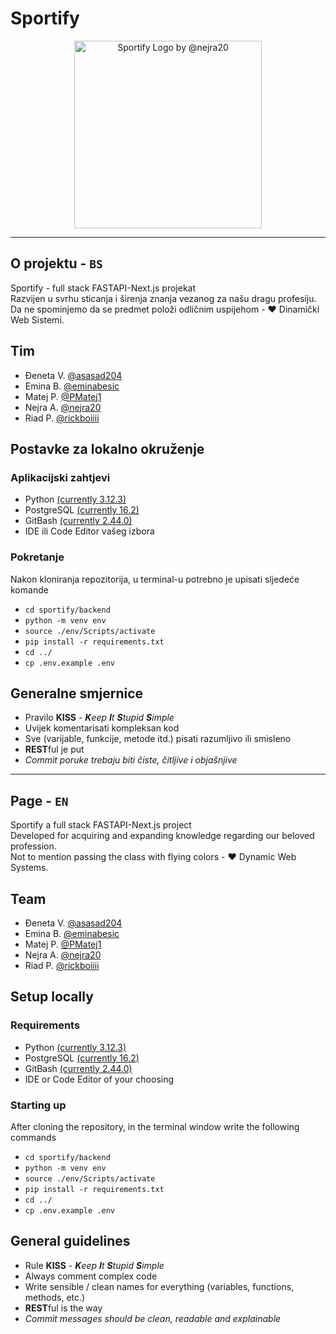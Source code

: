 # Sportify

<div align="center">
  <img src="https://github.com/rickboiiii/sportify/blob/master/files/images/sportify_logo1.png?raw=true" alt="Sportify Logo by @nejra20" height="300">
</div>

---

## O projektu - `BS`

Sportify - full stack FASTAPI-Next.js projekat \
Razvijen u svrhu sticanja i širenja znanja vezanog za našu dragu profesiju. \
Da ne spominjemo da se predmet položi odličnim uspijehom - :heart: Dinamički Web Sistemi.

## Tim

- Đeneta V. [@asasad204](https://github.com/asasad204)
- Emina B. [@eminabesic](https://github.com/eminabesic)
- Matej P. [@PMatej1](https://github.com/PMatej1)
- Nejra A. [@nejra20](https://github.com/nejra20)
- Riad P. [@rickboiiii](https://github.com/rickboiiii) 

## Postavke za lokalno okruženje
### Aplikacijski zahtjevi

- Python [(currently 3.12.3)](https://www.python.org/ftp/python/3.12.3/python-3.12.3-amd64.exe)
- PostgreSQL [(currently 16.2)](https://sbp.enterprisedb.com/getfile.jsp?fileid=1258893)
- GitBash [(currently 2.44.0)](https://github.com/git-for-windows/git/releases/download/v2.44.0.windows.1/Git-2.44.0-64-bit.exe)
- IDE ili Code Editor vašeg izbora

### Pokretanje

Nakon kloniranja repozitorija, u terminal-u potrebno je upisati sljedeće komande

- `cd sportify/backend` 
- `python -m venv env`
- `source ./env/Scripts/activate`
- `pip install -r requirements.txt`
- `cd ../`
- `cp .env.example .env`

## Generalne smjernice

- Pravilo **KISS** - ***K**eep **I**t **S**tupid **S**imple*
- Uvijek komentarisati kompleksan kod
- Sve (varijable, funkcije, metode itd.) pisati razumljivo ili smisleno 
- **REST**ful je put
- *Commit poruke trebaju biti čiste, čitljive i objašnjive*

---

## Page - `EN`

Sportify a full stack FASTAPI-Next.js project \
Developed for acquiring and expanding knowledge regarding our beloved profession. \
Not to mention passing the class with flying colors - :heart: Dynamic Web Systems.

## Team

- Đeneta V. [@asasad204](https://github.com/asasad204)
- Emina B. [@eminabesic](https://github.com/eminabesic)
- Matej P. [@PMatej1](https://github.com/PMatej1)
- Nejra A. [@nejra20](https://github.com/nejra20)
- Riad P. [@rickboiiii](https://github.com/rickboiiii) 

## Setup locally
### Requirements

- Python [(currently 3.12.3)](https://www.python.org/ftp/python/3.12.3/python-3.12.3-amd64.exe)
- PostgreSQL [(currently 16.2)](https://sbp.enterprisedb.com/getfile.jsp?fileid=1258893)
- GitBash [(currently 2.44.0)](https://github.com/git-for-windows/git/releases/download/v2.44.0.windows.1/Git-2.44.0-64-bit.exe)
- IDE or Code Editor of your choosing

### Starting up

After cloning the repository, in the terminal window write the following commands

- `cd sportify/backend` 
- `python -m venv env`
- `source ./env/Scripts/activate`
- `pip install -r requirements.txt`
- `cd ../`
- `cp .env.example .env`

## General guidelines

- Rule **KISS** - ***K**eep **I**t **S**tupid **S**imple* 
- Always comment complex code
- Write sensible / clean names for everything (variables, functions, methods, etc.)
- **REST**ful is the way
- *Commit messages should be clean, readable and explainable*
